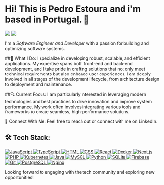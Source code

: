# Hi! This is Pedro Estoura and i'm based in Portugal. 👋 

<p align="left">
<a href="https://www.linkedin.com/in/pedroestoura"><img src="https://img.shields.io/badge/-Pedro%20Estoura-0077B5?style=flat&logo=Linkedin&logoColor=white"/></a>
<a href="mailto:pedro.estoura@gmail.com"><img src="https://img.shields.io/badge/-pedro.estoura@gmail.com-D14836?style=flat&logo=Gmail&logoColor=white"/></a>
</p>

I'm a *Software Engineer and Developer* with a passion for building and optimizing software systems.

##🌟 What I Do:
I specialize in developing robust, scalable, and efficient applications. My expertise spans both front-end and back-end development, and I take pride in crafting solutions that not only meet technical requirements but also enhance user experiences. I am deeply involved in all stages of the development lifecycle, from architecture design to deployment and maintenance.

##🔍 Current Focus:
I am particularly interested in leveraging modern technologies and best practices to drive innovation and improve system performance. My work often involves integrating various tools and frameworks to create seamless, high-performance solutions.

🔗 Connect With Me:
Feel free to reach out or connect with me on LinkedIn.

## 🛠 Tech Stack:
<p align="left">
<a href="https://www.javascript.com/">
  <img src="https://img.shields.io/badge/-JavaScript-05122A?style=flat&logo=javascript" alt="JavaScript" />
</a>
<a href="https://www.typescriptlang.org/">
  <img src="https://img.shields.io/badge/-TypeScript-05122A?style=flat&logo=TypeScript" alt="TypeScript" />
</a>
<a href="https://developer.mozilla.org/en-US/docs/Web/HTML">
  <img src="https://img.shields.io/badge/-HTML-05122A?style=flat&logo=HTML5" alt="HTML" />
</a>
<a href="https://developer.mozilla.org/en-US/docs/Web/CSS">
  <img src="https://img.shields.io/badge/-CSS-05122A?style=flat&logo=CSS3&logoColor=1572B6" alt="CSS" />
</a>
<a href="https://reactjs.org/">
  <img src="https://img.shields.io/badge/-React-05122A?style=flat&logo=React" alt="React" />
</a>
<a href="https://www.docker.com/">
  <img src="https://img.shields.io/badge/-Docker-05122A?style=flat&logo=docker" alt="Docker" />
</a>
<a href="https://nextjs.org/">
  <img src="https://img.shields.io/badge/-Next.js-05122A?style=flat&logo=next.js" alt="Next.js" />
</a>
<a href="https://www.php.net/">
  <img src="https://img.shields.io/badge/-PHP-05122A?style=flat&logo=PHP" alt="PHP" />
</a>
<a href="https://kubernetes.io/">
  <img src="https://img.shields.io/badge/-Kubernetes-05122A?style=flat&logo=kubernetes" alt="Kubernetes" />
</a>
<a href="https://www.java.com/">
  <img src="https://img.shields.io/badge/-Java-EF2D5E?style=flat&logo=java" alt="Java" />
</a>
<a href="https://www.mysql.com/">
  <img src="https://img.shields.io/badge/-MySQL-05122A?style=flat&logo=mysql" alt="MySQL" />
</a>
<a href="https://www.python.org/">
  <img src="https://img.shields.io/badge/-Python-05122A?style=flat&logo=python" alt="Python" />
</a>
<a href="https://www.sqlite.org/">
  <img src="https://img.shields.io/badge/-sqlite-05122A?style=flat&logo=sqlite" alt="SQLite" />
</a>
<a href="https://firebase.google.com/">
  <img src="https://img.shields.io/badge/-Firebase-05122A?style=flat&logo=firebase" alt="Firebase" />
</a>
<a href="https://git-scm.com/">
  <img src="https://img.shields.io/badge/-Git-05122A?style=flat&logo=git" alt="Git" />
</a>
<a href="https://www.postgresql.org/">
  <img src="https://img.shields.io/badge/-PostgreSQL-05122A?style=flat&logo=postgresql" alt="PostgreSQL" />
</a>
<a href="https://nginx.org/">
  <img src="https://img.shields.io/badge/-Nginx-05122A?style=flat&logo=nginx" alt="Nginx" />
</a>


Looking forward to engaging with the tech community and exploring new opportunities!
</p>

